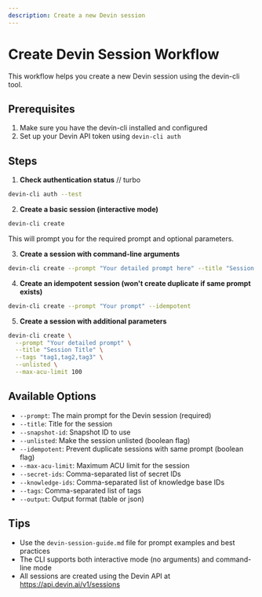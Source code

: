 ```yaml
---
description: Create a new Devin session
---
```


# Create Devin Session Workflow

This workflow helps you create a new Devin session using the devin-cli tool.

## Prerequisites

1. Make sure you have the devin-cli installed and configured
2. Set up your Devin API token using `devin-cli auth`

## Steps

1. **Check authentication status**
// turbo
```bash
devin-cli auth --test
```

2. **Create a basic session (interactive mode)**
```bash
devin-cli create
```
This will prompt you for the required prompt and optional parameters.

3. **Create a session with command-line arguments**
```bash
devin-cli create --prompt "Your detailed prompt here" --title "Session Title"
```

4. **Create an idempotent session (won't create duplicate if same prompt exists)**
```bash
devin-cli create --prompt "Your prompt" --idempotent
```

5. **Create a session with additional parameters**
```bash
devin-cli create \
  --prompt "Your detailed prompt" \
  --title "Session Title" \
  --tags "tag1,tag2,tag3" \
  --unlisted \
  --max-acu-limit 100
```

## Available Options

- `--prompt`: The main prompt for the Devin session (required)
- `--title`: Title for the session
- `--snapshot-id`: Snapshot ID to use
- `--unlisted`: Make the session unlisted (boolean flag)
- `--idempotent`: Prevent duplicate sessions with same prompt (boolean flag)
- `--max-acu-limit`: Maximum ACU limit for the session
- `--secret-ids`: Comma-separated list of secret IDs
- `--knowledge-ids`: Comma-separated list of knowledge base IDs
- `--tags`: Comma-separated list of tags
- `--output`: Output format (table or json)

## Tips

- Use the `devin-session-guide.md` file for prompt examples and best practices
- The CLI supports both interactive mode (no arguments) and command-line mode
- All sessions are created using the Devin API at https://api.devin.ai/v1/sessions
